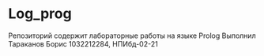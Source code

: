 # Log_prog
Репозиторий содержит лабораторные работы на языке Prolog
Выполнил Тараканов Борис 1032212284, НПИбд-02-21
